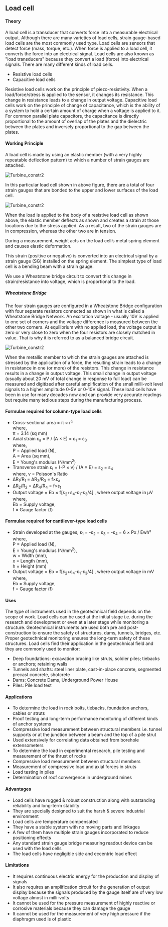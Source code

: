 ## Load cell

#### Theory

  A load cell is a transducer that converts force into a measurable electrical output. Although there are many varieties of load cells, strain gauge-based load cells are the most commonly used type.
Load cells are sensors that detect force (mass, torque, etc.).
When force is applied to a load cell, it converts the force into an electrical signal. Load cells are also known as "load transducers" because they convert a load (force) into electrical signals.
There are many different kinds of load cells.

- Resistive load cells 
- Capacitive load cells 

Resistive load cells work on the principle of piezo-resistivity. When a load/force/stress is applied to the sensor, it changes its resistance. This change in resistance leads to a change in output voltage.
Capacitive load cells work on the principle of change of capacitance, which is the ability of a system to hold a certain amount of charge when a voltage is applied to it. For common parallel plate capacitors, the capacitance is directly proportional to the amount of overlap of the plates and the dielectric between the plates and inversely proportional to the gap between the plates.

#### Working Principle

A load cell is made by using an elastic member (with a very highly repeatable deflection pattern) to which a number of strain gauges are attached.

![*Turbine_constr2*](images/loadcell.png)

In this particular load cell shown in above figure, there are a total of four strain gauges that are bonded to the upper and lower surfaces of the load cell.

![*Turbine_constr2*](images/loadcell2.png)


When the load is applied to the body of a resistive load cell as shown above, the elastic member deflects as shown and creates a strain at those locations due to the stress applied. As a result, two of the strain gauges are in compression, whereas the other two are in tension.

During a measurement, weight acts on the load cell’s metal spring element and causes elastic deformation.

This strain (positive or negative) is converted into an electrical signal by a strain gauge (SG) installed on the spring element. The simplest type of load cell is a bending beam with a strain gauge.

We use a Wheatstone bridge circuit to convert this change in strain/resistance into voltage, which is proportional to the load.

##### Wheatstone Bridge

The four strain gauges are configured in a Wheatstone Bridge configuration with four separate resistors connected as shown in what is called a Wheatstone Bridge Network.
An excitation voltage - usually 10V is applied to one set of corners and the voltage difference is measured between the other two corners. At equilibrium with no applied load, the voltage output is zero or very close to zero when the four resistors are closely matched in value. That is why it is referred to as a balanced bridge circuit.

![*Turbine_constr2*](images/loadcell3.png)

When the metallic member to which the strain gauges are attached is stressed by the application of a force, the resulting strain leads to a change in resistance in one (or more) of the resistors. This change in resistance results in a change in output voltage. This small change in output voltage (usually about 20 mV of total change in response to full load) can be measured and digitized after careful amplification of the small milli-volt level signals to a higher amplitude 0-5V or 0-10V signal.
These load cells have been in use for many decades now and can provide very accurate readings but require many tedious steps during the manufacturing process.

#### Formulae required for column-type load cells
- Cross-sectional area = π × r²  <br> where, <br> π = 3.14 (sq mm)
- Axial strain ε<sub>a</sub> = P / (A × E) = &epsilon;<sub>1</sub> = &epsilon;<sub>3</sub> <br> where, <br> P = Applied load (N), <br> A = Area (sq mm), <br> E = Young's modulus (N/mm<sup>2</sup>)  
- Transverse strain ε<sub>t</sub> = (-P × ν) / (A × E) = &epsilon;<sub>2</sub> = &epsilon;<sub>4</sub> <br> where,  ν = Poisson's Ratio
- ΔR<sub>1</sub>/R<sub>1</sub> = ΔR<sub>3</sub>/R<sub>3</sub> = f×&epsilon;<sub>a</sub>
- ΔR<sub>2</sub>/R<sub>2</sub> = ΔR<sub>4</sub>/R<sub>4</sub> = f×&epsilon;<sub>t</sub> 
- Output voltage = Eb × f[ε<sub>2</sub>+ε<sub>4</sub>-ε<sub>1</sub>-ε<sub>3</sub>/4] , where output voltage in &micro;V <br> where, <br>  Eb = Supply voltage, <br> f = Gauge factor (f)

#### Formulae required for cantilever-type load cells
- Strain developed at the gauges, &epsilon;<sub>1</sub> = -&epsilon;<sub>2</sub> = &epsilon;<sub>3</sub> = -&epsilon;<sub>4</sub> = 6 × Px / Ewh² <br> where, <br> P = Applied load (N), <br> E = Young's modulus (N/mm<sup>2</sup>), <br> w = Width (mm), <br> x = Length (mm), <br>h = Height (mm)
- Output voltage = Eb × f[&epsilon;<sub>2</sub>+&epsilon;<sub>4</sub>-&epsilon;<sub>1</sub>-&epsilon;<sub>3</sub>/4] , where output voltage in mV<br> where, <br> Eb = Supply voltage, <br> f = Gauge factor (f)

#### Uses
The type of instruments used in the geotechnical field depends on the scope of work. Load cells can be used at the initial stage i.e. during the research and development or even at a later stage while monitoring a structure.
Geotechnical instruments are used both pre and post-construction to ensure the safety of structures, dams, tunnels, bridges, etc. Proper geotechnical monitoring ensures the long-term safety of these structures.
Load cells find their application in the geotechnical field and they are commonly used to monitor:

- Deep foundations: excavation bracing like struts, soldier piles; tiebacks or anchors; retaining walls
- Tunnels and shafts: steel liner plate, cast-in-place concrete, segmented precast concrete, shotcrete
- Dams: Concrete Dams, Underground Power House
- Piles: Pile load test


#### Applications

- To determine the load in rock bolts, tiebacks, foundation anchors, cables or struts
- Proof testing and long-term performance monitoring of different kinds of anchor systems
- Compressive load measurement between structural members i.e. tunnel supports or at the junction between a beam and the top of a pile strut
- Used extensively for correlating data obtained from borehole extensometers
- To determine the load in experimental research, pile testing and measurement of the thrust of rocks
- Compressive load measurement between structural members
- Measurement of compressive load and axial forces in struts
- Load testing in piles
- Determination of roof convergence in underground mines

#### Advantages

- Load cells have rugged & robust construction along with outstanding reliability and long-term stability
- They are specially designed to suit the harsh & severe industrial environment
- Load cells are temperature compensated
- They have a stable system with no moving parts and linkages
- A few of them have multiple strain gauges incorporated to reduce positioning effects
- Any standard strain gauge bridge measuring readout device can be used with the load cells
- The load cells have negligible side and eccentric load effect

#### Limitations

- It requires continuous electric energy for the production and display of signals
- It also requires an amplification circuit for the generation of output display because the signals produced by the gauge itself are of very low voltage almost in milli-volts
- It cannot be used for the pressure measurement of highly reactive or corrosive materials because they can damage the gauge
- It cannot be used for the measurement of very high pressure if the diaphragm used is of plastic





